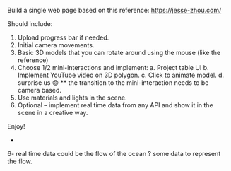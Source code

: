 Build a single web page based on this reference:
https://jesse-zhou.com/

Should include:
1. Upload progress bar if needed.
2. Initial camera movements.
3. Basic 3D models that you can rotate around using the mouse (like the reference)
4. Choose 1/2 mini-interactions and implement:
a. Project table UI
b. Implement YouTube video on 3D polygon.
c. Click to animate model.
d. surprise us 😊
** the transition to the mini-interaction needs to be camera based.
5. Use materials and lights in the scene.
6. Optional – implement real time data from any API and show it in the scene in a creative way.

Enjoy!


-

6- real time data could be the flow of the ocean ? some data to represent the flow.

